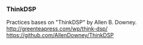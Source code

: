 ### ThinkDSP  
  
Practices bases on "ThinkDSP" by Allen B. Downey.  
http://greenteapress.com/wp/think-dsp/  
https://github.com/AllenDowney/ThinkDSP  
